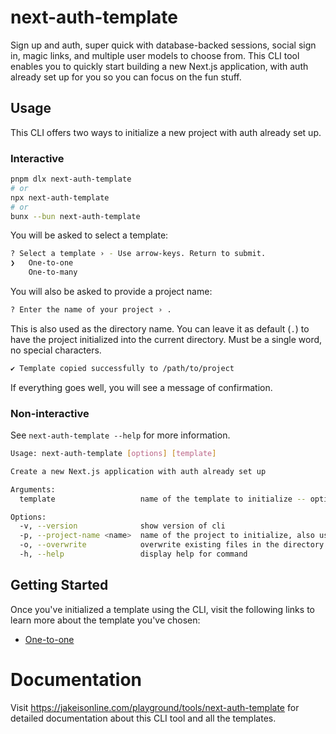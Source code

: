 # next-auth-template

Sign up and auth, super quick with database-backed sessions, social sign in, magic links, and multiple user models to choose from. This CLI tool enables you to quickly start building a new Next.js application, with auth already set up for you so you can focus on the fun stuff.

## Usage

This CLI offers two ways to initialize a new project with auth already set up.

### Interactive

```bash
pnpm dlx next-auth-template
# or
npx next-auth-template
# or
bunx --bun next-auth-template
```

You will be asked to select a template:

```bash
? Select a template › - Use arrow-keys. Return to submit.
❯   One-to-one
    One-to-many
```

You will also be asked to provide a project name:

```bash
? Enter the name of your project › .
```

This is also used as the directory name. You can leave it as default (`.`) to have the project initialized into the current directory. Must be a single word, no special characters.

```bash
✔ Template copied successfully to /path/to/project
```

If everything goes well, you will see a message of confirmation.

### Non-interactive

See `next-auth-template --help` for more information.

```bash
Usage: next-auth-template [options] [template]

Create a new Next.js application with auth already set up

Arguments:
  template                   name of the template to initialize -- optional (choices: "one-to-one", "one-to-many")

Options:
  -v, --version              show version of cli
  -p, --project-name <name>  name of the project to initialize, also used as the directory name
  -o, --overwrite            overwrite existing files in the directory (project name) without prompting
  -h, --help                 display help for command
```

## Getting Started

Once you've initialized a template using the CLI, visit the following links to learn more about the template you've chosen:

- [One-to-one](https://jakeisonline.com/playground/tools/next-auth-template)

# Documentation

Visit https://jakeisonline.com/playground/tools/next-auth-template for detailed documentation about this CLI tool and all the templates.
